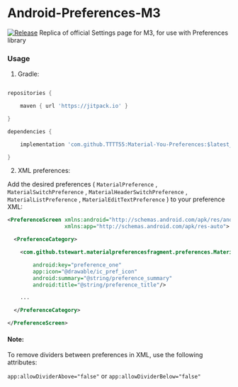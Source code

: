 # Android-Preferences-M3

[![Release](https://jitpack.io/v/com.github.TTTT55/Material-You-Preferences.svg)](https://jitpack.io/#com.github.TTTT55/Material-You-Preferences)
Replica of official Settings page for M3, for use with Preferences library

### Usage

1) Gradle:

```gradle

repositories {

    maven { url 'https://jitpack.io' }

}

dependencies {

    implementation 'com.github.TTTT55:Material-You-Preferences:$latest_version'

}

```

2) XML preferences:

Add the desired preferences ( `MaterialPreference` , `MaterialSwitchPreference` , `MaterialHeaderSwitchPreference` , `MaterialListPreference` , `MaterialEditTextPreference` )
 to your preference XML:

```xml
<PreferenceScreen xmlns:android="http://schemas.android.com/apk/res/android"
                  xmlns:app="http://schemas.android.com/apk/res-auto">

  <PreferenceCategory>

    <com.github.tstewart.materialpreferencesfragment.preferences.MaterialPreference

        android:key="preference_one"
        app:icon="@drawable/ic_pref_icon"
        android:summary="@string/preference_summary"
        android:title="@string/preference_title"/>

    ...

  </PreferenceCategory>

</PreferenceScreen>
```


#### Note:
To remove dividers between preferences in XML, use the following attributes:

```app:allowDividerAbove="false"``` or ```app:allowDividerBelow="false"```


